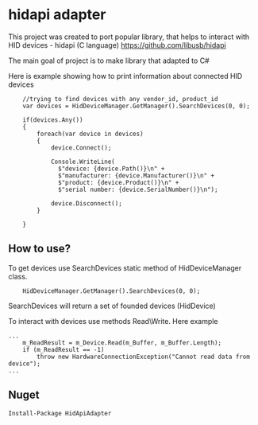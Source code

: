 # hidapi adapter

This project was created to port popular library, that helps to interact with HID devices - hidapi (C language) https://github.com/libusb/hidapi

The main goal of project is to make library that adapted to C#

Here is example showing how to print information about connected HID devices

```
    //trying to find devices with any vendor_id, product_id
    var devices = HidDeviceManager.GetManager().SearchDevices(0, 0);

    if(devices.Any())
    {
        foreach(var device in devices)
        {
            device.Connect();

            Console.WriteLine(
              $"device: {device.Path()}\n" +
              $"manufacturer: {device.Manufacturer()}\n" +
              $"product: {device.Product()}\n" +
              $"serial number: {device.SerialNumber()}\n");

            device.Disconnect();
        }

    }

```
## How to use?
To get devices use SearchDevices static method of HidDeviceManager class.

```
    HidDeviceManager.GetManager().SearchDevices(0, 0);
```

SearchDevices will return a set of founded devices (HidDevice)

To interact with devices use methods Read\Write. Here example
```
...
    m_ReadResult = m_Device.Read(m_Buffer, m_Buffer.Length);
    if (m_ReadResult == -1)
        throw new HardwareConnectionException("Cannot read data from device");
...
```

## Nuget

`Install-Package HidApiAdapter`
